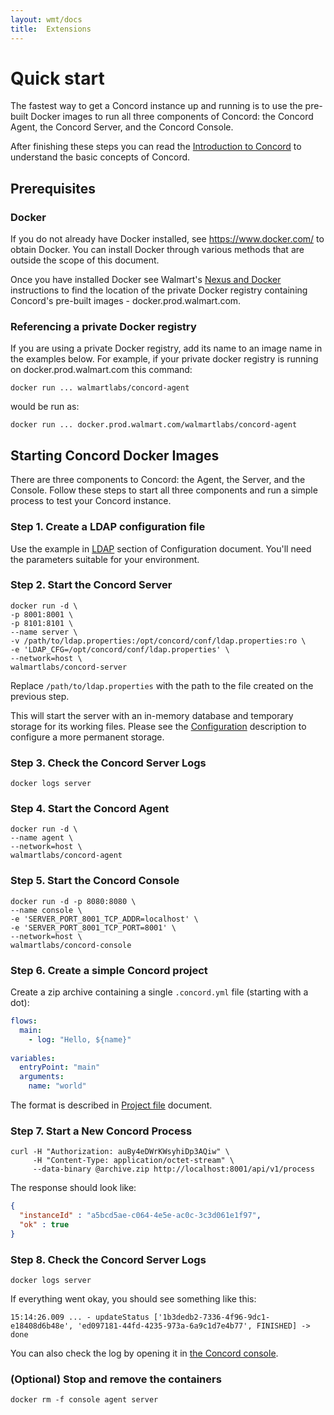 ```yaml
---
layout: wmt/docs
title:  Extensions
---
```


# Quick start

The fastest way to get a Concord instance up and running is to use the
pre-built Docker images to run all three components of Concord: the
Concord Agent, the Concord Server, and the Concord Console.

After finishing these steps you can read the [Introduction to
Concord](intro.md) to understand the basic concepts of Concord.

## Prerequisites

### Docker

  If you do not already have Docker installed, see
  https://www.docker.com/ to obtain Docker.  You can install Docker
  through various methods that are outside the scope of this document.

  Once you have installed Docker see Walmart's [Nexus and
  Docker](https://confluence.walmart.com/display/PGPTOOLS/Docker+and+Nexus)
  instructions to find the location of the private Docker registry
  containing Concord's pre-built images - docker.prod.walmart.com.

### Referencing a private Docker registry

  If you are using a private Docker registry, add its name to an image
  name in the examples below.  For example, if your private docker
  registry is running on docker.prod.walmart.com this command:
 
  ```
  docker run ... walmartlabs/concord-agent
  ```

  would be run as:

  ```
  docker run ... docker.prod.walmart.com/walmartlabs/concord-agent
  ```

## Starting Concord Docker Images

  There are three components to Concord: the Agent, the Server, and
  the Console.  Follow these steps to start all three components and
  run a simple process to test your Concord instance.

### Step 1. Create a LDAP configuration file

  Use the example in [LDAP](./configuration.md#ldap) section of
  Configuration document. You'll need the parameters suitable for
  your environment.

### Step 2. Start the Concord Server

  ```
  docker run -d \
  -p 8001:8001 \
  -p 8101:8101 \
  --name server \
  -v /path/to/ldap.properties:/opt/concord/conf/ldap.properties:ro \
  -e 'LDAP_CFG=/opt/concord/conf/ldap.properties' \
  --network=host \
  walmartlabs/concord-server
  ```
  
  Replace `/path/to/ldap.properties` with the path to the file
  created on the previous step.
  
  This will start the server with an in-memory database and temporary
  storage for its working files. Please see the
  [Configuration](./configuration.md) description to configure a more
  permanent storage.
  
### Step 3. Check the Concord Server Logs
  
  ```
  docker logs server
  ```

### Step 4. Start the Concord Agent

  ```
  docker run -d \
  --name agent \
  --network=host \
  walmartlabs/concord-agent
  ```
  
### Step 5. Start the Concord Console

  ```
  docker run -d -p 8080:8080 \
  --name console \
  -e 'SERVER_PORT_8001_TCP_ADDR=localhost' \
  -e 'SERVER_PORT_8001_TCP_PORT=8001' \
  --network=host \
  walmartlabs/concord-console
  ```

### Step 6. Create a simple Concord project

  Create a zip archive containing a single `.concord.yml` file (starting with
  a dot):

  ```yaml
  flows:
    main:
      - log: "Hello, ${name}"
      
  variables:
    entryPoint: "main"
    arguments:
      name: "world"
  ```
  
  The format is described in [Project file](./processes.md#project-file)
  document.

### Step 7. Start a New Concord Process

  ```
  curl -H "Authorization: auBy4eDWrKWsyhiDp3AQiw" \
       -H "Content-Type: application/octet-stream" \
       --data-binary @archive.zip http://localhost:8001/api/v1/process
  ```
  
  The response should look like:
  ```json
  {
    "instanceId" : "a5bcd5ae-c064-4e5e-ac0c-3c3d061e1f97",
    "ok" : true
  }
  ```

### Step 8. Check the Concord Server Logs

  ```
  docker logs server
  ```
  
  If everything went okay, you should see something like this:

  ```
  15:14:26.009 ... - updateStatus ['1b3dedb2-7336-4f96-9dc1-e18408d6b48e', 'ed097181-44fd-4235-973a-6a9c1d7e4b77', FINISHED] -> done
  ```

  You can also check the log by opening it in
  [the Concord console](http://localhost:8080/).

### (Optional) Stop and remove the containers

  ```
  docker rm -f console agent server
  ```
